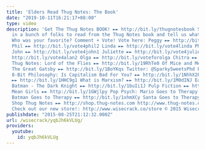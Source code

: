 ```yaml
---
title: 'Elders Read Thug Notes: The Book'
date: "2019-10-11T16:21:17+08:00"
type: video
description: 'Get The Thug Notes BOOK! ►► http://bit.ly/thugnotesbook Sparky brought
  in a bunch of folks to read from the Thug Notes book and tell us what they think!
  Who was your favorite? Comment + Vote! Vote here: Peggy ►► http://bit.ly/vote4peggy
  Phil ►► http://bit.ly/vote4phil2 Linda ►► http://bit.ly/vote4linda Phillip ►► http://bit.ly/vote4phillip
  John ►► http://bit.ly/vote4john1 Juliette ►► http://bit.ly/vote4juliette Alan ►►
  http://bit.ly/vote4alan2 Olga ►► http://bit.ly/voteforolga Chitra ►► http://bit.ly/vote4chitra
  Thug Notes: Lord of the Flies ►► http://bit.ly/19RhTe0 Of Mice and Men ►► http://bit.ly/1GokKHn
  The Great Gatsby ►► http://bit.ly/1BoYKqs Twitter: @SparkySweetsPhd Facebook: http://on.fb.me/1Nhiba7
  8-Bit Philosophy: Is Capitalism Bad For You? ►► http://bit.ly/1NhhX2P What is Real?
  ►► http://bit.ly/1HHC9g1 What is Marxism? ►► http://bit.ly/1M0dINJ Earthling Cinema:
  Batman - The Dark Knight ►► http://bit.ly/1buIi1J Pulp Fiction ►► http://bit.ly/18Yjbmr
  Mean Girls ►► http://bit.ly/1GWjlpy Pop Psych: Mario Goes to Therapy ►► http://bit.ly/1GobKCl
  Batman Goes to Therapy ►► http://bit.ly/1xhmXCy Santa Goes to Therapy ►► http://bit.ly/1Iwqpuo
  Shop Thug Notes ►► http://shop.thug-notes.com http://www.thug-notes.com http://www.wisecrack.co
  Check out our new store!: http://www.wisecrack.co/store © 2015 Wisecrack, Inc.'
publishdate: "2015-08-25T21:12:32.000Z"
url: /wisecrack/yqbJh6kVLUg/
providers:
  youtube:
    id: yqbJh6kVLUg
---
```

